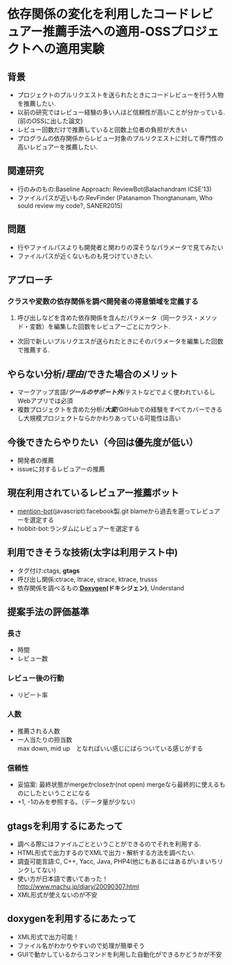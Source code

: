 # 依存関係の変化を利用したコードレビュアー推薦手法への適用-OSSプロジェクトへの適用実験

## 背景
* プロジェクトのプルリクエストを送られたときにコードレビューを行う人物を推薦したい.
* 以前の研究ではレビュー経験の多い人ほど信頼性が高いことが分かっている.(前のOSSに出した論文)
* レビュー回数だけで推薦していると回数上位者の負担が大きい
* プログラムの依存関係からレビュー対象のプルリクエストに対して専門性の高いレビュアーを推薦したい.

## 関連研究
* 行のみのもの:Baseline Approach: ReviewBot(Balachandram ICSE'13)
* ファイルパスが近いもの:RevFinder (Patanamon Thongtanunam, Who sould review my code?, SANER2015) 

## 問題
* 行やファイルパスよりも開発者と関わりの深そうなパラメータで見てみたい
* ファイルパスが近くないものも見つけていきたい.

## アプローチ
### クラスや変数の依存関係を調べ開発者の得意領域を定義する
1. 呼び出しなどを含めた依存関係を含んだパラメータ（同一クラス・メソッド・変数）を編集した回数をレビュアーごとにカウント.
* 次回で新しいプルリクエスが送られたときにそのパラメータを編集した回数で推薦する.

## やらない分析/***理由***/できた場合のメリット
* マークアップ言語/***ツールのサポート外***/テストなどでよく使われているしWebアプリでは必須
* 複数プロジェクトを含めた分析/***大変***/GitHubでの経験をすべてカバーできるし大規模プロジェクトならかかわりあっている可能性は高い

## 今後できたらやりたい（今回は優先度が低い）
* 開発者の推薦
* issueに対するレビュアーの推薦

## 現在利用されているレビュアー推薦ボット
* [mention-bot](https://github.com/facebook/mention-bot)(javascript):facebook製.git blameから過去を遡ってレビュアーを選定する
* hobbit-bot:ランダムにレビュアーを選定する

## 利用できそうな技術(太字は利用テスト中)
* タグ付け:ctags, **gtags**
* 呼び出し関係:ctrace, Itrace, strace, ktrace, trusss
* 依存関係を調べるもの:**[Doxygen](http://www.doxygen.jp/)(ドキシジェン)**, Understand

## 提案手法の評価基準
### 長さ
* 時間
* レビュー数  

### レビュー後の行動
* リピート率

### 人数
* 推薦される人数
* 一人当たりの担当数  
  max down, mid up　となればいい感じにばらついている感じがする

### 信頼性
* 妥協案: 最終状態がmergeかcloseか(not open)
mergeなら最終的に使えるものにしたということになる
* +1, -1のみを参照する。（データ量が少ない）

## gtagsを利用するにあたって
* 調べる際にはファイルごとということができるのでそれを利用する.
* HTML形式で出力するのでXMLで出力・解析する方法を調べたい.
* 調査可能言語:C, C++, Yacc, Java, PHP4(他にもあるにはあるがいまいちリンクしてない)
* 使い方が日本語で書いてあった！http://www.machu.jp/diary/20090307.html
* XML形式が使えないのが不安

## doxygenを利用するにあたって
* XML形式で出力可能！
* ファイル名がわかりやすいので処理が簡単そう
* GUIで動かしているからコマンドを利用した自動化ができるかどうかが不安